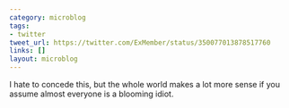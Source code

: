 ```yaml
---
category: microblog
tags:
- twitter
tweet_url: https://twitter.com/ExMember/status/350077013878517760
links: []
layout: microblog
---
```

I hate to concede this, but the whole world makes a lot more sense if you assume almost everyone is a blooming idiot.
